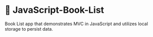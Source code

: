 # :book: JavaScript-Book-List 
Book List app that demonstrates MVC in JavaScript and utilizes local storage to persist data.

